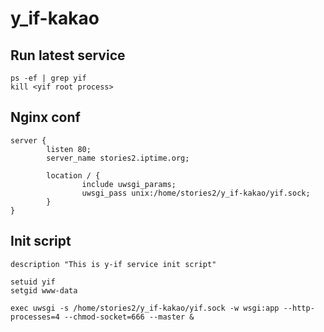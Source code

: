 # y_if-kakao

## Run latest service

```
ps -ef | grep yif
kill <yif root process>
```

## Nginx conf

```
server {
        listen 80;
        server_name stories2.iptime.org;

        location / {
                include uwsgi_params;
                uwsgi_pass unix:/home/stories2/y_if-kakao/yif.sock;
        }
}
```

## Init script

```
description "This is y-if service init script"

setuid yif
setgid www-data

exec uwsgi -s /home/stories2/y_if-kakao/yif.sock -w wsgi:app --http-processes=4 --chmod-socket=666 --master &
```